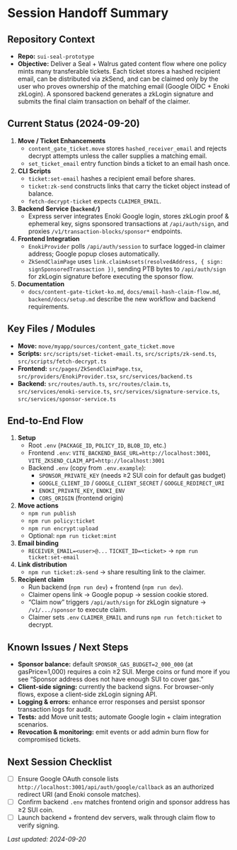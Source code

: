 # Session Handoff Summary

## Repository Context
- **Repo:** `sui-seal-prototype`
- **Objective:** Deliver a Seal + Walrus gated content flow where one policy mints many transferable tickets. Each ticket stores a hashed recipient email, can be distributed via zkSend, and can be claimed only by the user who proves ownership of the matching email (Google OIDC + Enoki zkLogin). A sponsored backend generates a zkLogin signature and submits the final claim transaction on behalf of the claimer.

## Current Status (2024-09-20)
1. **Move / Ticket Enhancements**
   - `content_gate_ticket.move` stores `hashed_receiver_email` and rejects decrypt attempts unless the caller supplies a matching email.
   - `set_ticket_email` entry function binds a ticket to an email hash once.
2. **CLI Scripts**
   - `ticket:set-email` hashes a recipient email before shares.
   - `ticket:zk-send` constructs links that carry the ticket object instead of balance.
   - `fetch-decrypt-ticket` expects `CLAIMER_EMAIL`.
3. **Backend Service (`backend/`)**
   - Express server integrates Enoki Google login, stores zkLogin proof & ephemeral key, signs sponsored transactions at `/api/auth/sign`, and proxies `/v1/transaction-blocks/sponsor*` endpoints.
4. **Frontend Integration**
   - `EnokiProvider` polls `/api/auth/session` to surface logged-in claimer address; Google popup closes automatically.
   - `ZkSendClaimPage` uses `link.claimAssets(resolvedAddress, { sign: signSponsoredTransaction })`, sending PTB bytes to `/api/auth/sign` for zkLogin signature before executing the sponsor flow.
5. **Documentation**
   - `docs/content-gate-ticket-ko.md`, `docs/email-hash-claim-flow.md`, `backend/docs/setup.md` describe the new workflow and backend requirements.

## Key Files / Modules
- **Move:** `move/myapp/sources/content_gate_ticket.move`
- **Scripts:** `src/scripts/set-ticket-email.ts`, `src/scripts/zk-send.ts`, `src/scripts/fetch-decrypt.ts`
- **Frontend:** `src/pages/ZkSendClaimPage.tsx`, `src/providers/EnokiProvider.tsx`, `src/services/backend.ts`
- **Backend:** `src/routes/auth.ts`, `src/routes/claim.ts`, `src/services/enoki-service.ts`, `src/services/signature-service.ts`, `src/services/sponsor-service.ts`

## End-to-End Flow
1. **Setup**
   - Root `.env` (`PACKAGE_ID`, `POLICY_ID`, `BLOB_ID`, etc.)
   - Frontend `.env`: `VITE_BACKEND_BASE_URL=http://localhost:3001`, `VITE_ZKSEND_CLAIM_API=http://localhost:3001`
   - Backend `.env` (copy from `.env.example`):
     - `SPONSOR_PRIVATE_KEY` (needs ≥2 SUI coin for default gas budget)
     - `GOOGLE_CLIENT_ID` / `GOOGLE_CLIENT_SECRET` / `GOOGLE_REDIRECT_URI`
     - `ENOKI_PRIVATE_KEY`, `ENOKI_ENV`
     - `CORS_ORIGIN` (frontend origin)
2. **Move actions**
   - `npm run publish`
   - `npm run policy:ticket`
   - `npm run encrypt:upload`
   - Optional: `npm run ticket:mint`
3. **Email binding**
   - `RECEIVER_EMAIL=<user>@...` `TICKET_ID=<ticket>` → `npm run ticket:set-email`
4. **Link distribution**
   - `npm run ticket:zk-send` → share resulting link to the claimer.
5. **Recipient claim**
   - Run backend (`npm run dev`) + frontend (`npm run dev`).
   - Claimer opens link → Google popup → session cookie stored.
   - “Claim now” triggers `/api/auth/sign` for zkLogin signature → `/v1/.../sponsor` to execute claim.
   - Claimer sets `.env` `CLAIMER_EMAIL` and runs `npm run fetch:ticket` to decrypt.

## Known Issues / Next Steps
- **Sponsor balance:** default `SPONSOR_GAS_BUDGET=2_000_000` (at gasPrice≈1,000) requires a coin ≥2 SUI. Merge coins or fund more if you see “Sponsor address does not have enough SUI to cover gas.”
- **Client-side signing:** currently the backend signs. For browser-only flows, expose a client-side zkLogin signing API.
- **Logging & errors:** enhance error responses and persist sponsor transaction logs for audit.
- **Tests:** add Move unit tests; automate Google login + claim integration scenarios.
- **Revocation & monitoring:** emit events or add admin burn flow for compromised tickets.

## Next Session Checklist
- [ ] Ensure Google OAuth console lists `http://localhost:3001/api/auth/google/callback` as an authorized redirect URI (and Enoki console matches).
- [ ] Confirm backend `.env` matches frontend origin and sponsor address has ≥2 SUI coin.
- [ ] Launch backend + frontend dev servers, walk through claim flow to verify signing.

_Last updated: 2024-09-20_
